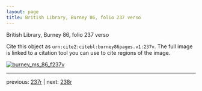 ```yaml
---
layout: page
title: British Library, Burney 86, folio 237 verso
---
```


British Library, Burney 86, folio 237 verso

Cite this object as `urn:cite2:citebl:burney86pages.v1:237v`.  The full image is linked to a citation tool you can use to cite regions of the image.

[![burney_ms_86_f237v](http://www.homermultitext.org/iipsrv?IIIF=/project/homer/pyramidal/deepzoom/citebl/burney86imgs/v1/burney_ms_86_f237v.tif/full/800,/0/default.jpg)](http://www.homermultitext.org/ict2/?urn=urn:cite2:citebl:burney86imgs.v1:burney_ms_86_f237v) 

---

previous:  [237r](../237r/) | next: [238r](../238r/)